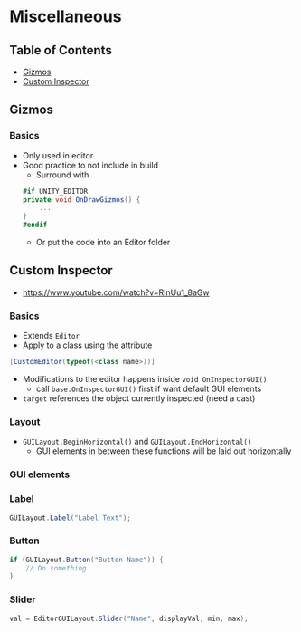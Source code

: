 # Miscellaneous
## Table of Contents
- [Gizmos](#Gizmos)
- [Custom Inspector](#Custom-Inspector)

## Gizmos
### Basics
- Only used in editor
- Good practice to not include in build
    - Surround with
    ```c#
    #if UNITY_EDITOR
    private void OnDrawGizmos() {
        ...
    }
    #endif
    ```
    - Or put the code into an Editor folder

## Custom Inspector
- https://www.youtube.com/watch?v=RInUu1_8aGw
### Basics
- Extends `Editor`
- Apply to a class using the attribute
```C#
[CustomEditor(typeof(<class name>))]
```
- Modifications to the editor happens inside `void OnInspectorGUI()`
    - call `base.OnInspectorGUI()` first if want default GUI elements
- `target` references the object currently inspected (need a cast)

### Layout
- `GUILayout.BeginHorizontal()` and `GUILayout.EndHorizontal()`
    - GUI elements in between these functions will be laid out horizontally

### GUI elements
### Label
```C#
GUILayout.Label("Label Text");
```

### Button
```C#
if (GUILayout.Button("Button Name")) {
    // Do something
}
```

### Slider
```C#
val = EditorGUILayout.Slider("Name", displayVal, min, max);
```